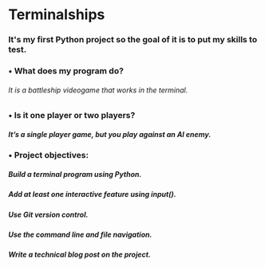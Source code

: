 # Terminalships
### It's my first Python project so the goal of it is to put my skills to test.

### •	What does my program do? 
   ######	It is a battleship videogame that works in the terminal.

### •	Is it one player or two players?
  #####	It’s a single player game, but you play against an AI enemy.

### •	Project objectives:
   #####	Build a terminal program using Python.
   #####	Add at least one interactive feature using input().
   #####	Use Git version control.
   #####	Use the command line and file navigation.
   #####	Write a technical blog post on the project.
